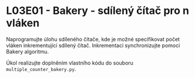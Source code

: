 # L03E01 - Bakery - sdílený čítač pro n vláken

Naprogramujte úlohu sdíleného čítače, kde je možné specifikovat počet vláken inkrementující sdílený čítač. Inkrementaci synchronizujte pomoci Bakery algoritmu.

Úkol realizujte doplněním vlastního kódu do souboru `multiple_counter_bakery.py`.